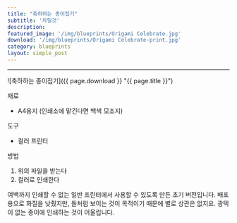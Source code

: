 ```yaml
---
title: "축하하는 종이접기"
subtitle: '차릴것'
description:
featured_image: '/img/blueprints/Origami Celebrate.jpg'
download: '/img/blueprints/Origami Celebrate-print.jpg'
category: blueprints
layout: simple_post
---
```


***

![축하하는 종이접기]({{ page.download }} "{{ page.title }}")

재료
* A4용지 (인쇄소에 맡긴다면 백색 모조지)

도구
* 컬러 프린터

방법

1. 위의 파일을 받는다
2. 컬러로 인쇄한다

여백까지 인쇄할 수 없는 일반 프린터에서 사용할 수 있도록 만든 초기 버전입니다. 배포용으로 화질을 낮췄지만, 돌처럼 보이는 것이 목적이기 때문에 별로 상관은 없지요. 광택이 없는 종이에 인쇄하는 것이 어울립니다.
